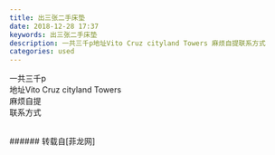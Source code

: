 ```yaml
---
title: 出三张二手床垫
date: 2018-12-28 17:37
keywords: 出三张二手床垫
description: 一共三千p地址Vito Cruz cityland Towers 麻烦自提联系方式 
categories: used
---
```

<td class="t_f" id="postmessage_2586355">

一共三千p<br/>
地址Vito Cruz cityland Towers <br/>
麻烦自提<br/>
联系方式 <br/>
<br/>
<img alt="" border="0" class="zoom" data-cf-modified-5df11c41beb5bccb9836f96b-="" file="http://www.flw.ph/data/appbyme/upload/image/201812/28/DBAqs4lBhnrL.jpg" id="aimg_zb66i" lazyloadthumb="1" onclick="" onmouseover="" src="http://www.flw.ph/data/appbyme/upload/image/201812/28/DBAqs4lBhnrL.jpg"/><br/>
</td>
###### 转载自[菲龙网]